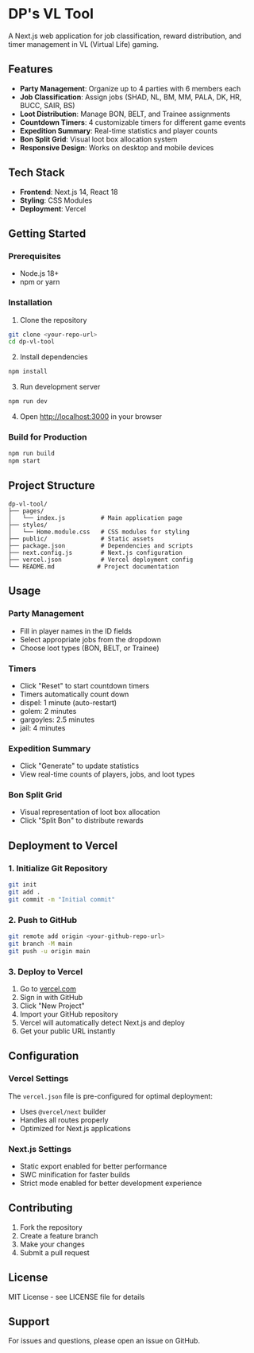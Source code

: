 # DP's VL Tool

A Next.js web application for job classification, reward distribution, and timer management in VL (Virtual Life) gaming.

## Features

- **Party Management**: Organize up to 4 parties with 6 members each
- **Job Classification**: Assign jobs (SHAD, NL, BM, MM, PALA, DK, HR, BUCC, SAIR, BS)
- **Loot Distribution**: Manage BON, BELT, and Trainee assignments
- **Countdown Timers**: 4 customizable timers for different game events
- **Expedition Summary**: Real-time statistics and player counts
- **Bon Split Grid**: Visual loot box allocation system
- **Responsive Design**: Works on desktop and mobile devices

## Tech Stack

- **Frontend**: Next.js 14, React 18
- **Styling**: CSS Modules
- **Deployment**: Vercel

## Getting Started

### Prerequisites

- Node.js 18+ 
- npm or yarn

### Installation

1. Clone the repository
```bash
git clone <your-repo-url>
cd dp-vl-tool
```

2. Install dependencies
```bash
npm install
```

3. Run development server
```bash
npm run dev
```

4. Open [http://localhost:3000](http://localhost:3000) in your browser

### Build for Production

```bash
npm run build
npm start
```

## Project Structure

```
dp-vl-tool/
├── pages/
│   └── index.js          # Main application page
├── styles/
│   └── Home.module.css   # CSS modules for styling
├── public/               # Static assets
├── package.json          # Dependencies and scripts
├── next.config.js        # Next.js configuration
├── vercel.json           # Vercel deployment config
└── README.md            # Project documentation
```

## Usage

### Party Management
- Fill in player names in the ID fields
- Select appropriate jobs from the dropdown
- Choose loot types (BON, BELT, or Trainee)

### Timers
- Click "Reset" to start countdown timers
- Timers automatically count down
- dispel: 1 minute (auto-restart)
- golem: 2 minutes
- gargoyles: 2.5 minutes  
- jail: 4 minutes

### Expedition Summary
- Click "Generate" to update statistics
- View real-time counts of players, jobs, and loot types

### Bon Split Grid
- Visual representation of loot box allocation
- Click "Split Bon" to distribute rewards

## Deployment to Vercel

### 1. Initialize Git Repository
```bash
git init
git add .
git commit -m "Initial commit"
```

### 2. Push to GitHub
```bash
git remote add origin <your-github-repo-url>
git branch -M main
git push -u origin main
```

### 3. Deploy to Vercel
1. Go to [vercel.com](https://vercel.com)
2. Sign in with GitHub
3. Click "New Project"
4. Import your GitHub repository
5. Vercel will automatically detect Next.js and deploy
6. Get your public URL instantly

## Configuration

### Vercel Settings
The `vercel.json` file is pre-configured for optimal deployment:
- Uses `@vercel/next` builder
- Handles all routes properly
- Optimized for Next.js applications

### Next.js Settings
- Static export enabled for better performance
- SWC minification for faster builds
- Strict mode enabled for better development experience

## Contributing

1. Fork the repository
2. Create a feature branch
3. Make your changes
4. Submit a pull request

## License

MIT License - see LICENSE file for details

## Support

For issues and questions, please open an issue on GitHub.

